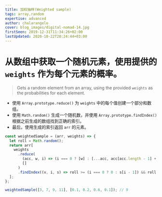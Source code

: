 ```yaml
---
title: 加权抽样(Weighted sample)
tags: array,random
expertise: advanced
author: chalarangelo
cover: blog_images/digital-nomad-14.jpg
firstSeen: 2019-12-31T11:34:26+02:00
lastUpdated: 2020-10-22T20:24:44+03:00
---
```


# 从数组中获取一个随机元素，使用提供的 `weights` 作为每个元素的概率。
> Gets a random element from an array, using the provided `weights` as the probabilities for each element.

- 使用 `Array.prototype.reduce()` 为 `weights` 中的每个值创建一个部分和数组。
- 使用 `Math.random()` 生成一个随机数，并使用 `Array.prototype.findIndex()` 根据之前生成的数组找到正确的索引。
- 最后，使用生成的索引返回 `arr` 的元素。

```js
const weightedSample = (arr, weights) => {
  let roll = Math.random();
  return arr[
    weights
      .reduce(
        (acc, w, i) => (i === 0 ? [w] : [...acc, acc[acc.length - 1] + w]),
        []
      )
      .findIndex((v, i, s) => roll >= (i === 0 ? 0 : s[i - 1]) && roll < v)
  ];
};
```

```js
weightedSample([3, 7, 9, 11], [0.1, 0.2, 0.6, 0.1]); // 9
```
